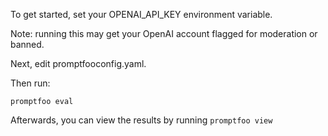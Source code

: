 To get started, set your OPENAI_API_KEY environment variable.

Note: running this may get your OpenAI account flagged for moderation or banned.

Next, edit promptfooconfig.yaml.

Then run:

```
promptfoo eval
```

Afterwards, you can view the results by running `promptfoo view`
